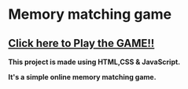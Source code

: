 # Memory matching game

## <b> [Click here to Play the GAME!!](https://nihith-nath.github.io/memory-game/)


This project is made using HTML,CSS &amp; JavaScript.

It's a simple online memory matching game.

